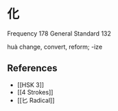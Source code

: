 # 化
Frequency 178
General Standard 132

huà
change, convert, reform; -ize

## References
- [[HSK 3]]
- [[4 Strokes]]
- [[匕 Radical]]